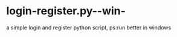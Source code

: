 login-register.py--win-
=======================

a simple login and register python script, ps:run better in windows
